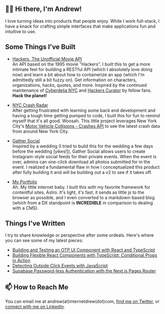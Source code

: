 ## 👋🏾 Hi there, I'm Andrew!

I love turning ideas into products that people enjoy. While I work full-stack, I have a knack for crafting simple interfaces that make applications fun and intuitive to use.

## Some Things I've Built
- [Hackers, The Unofficial Movie API](https://github.com/internetdrew/hackers-the-api)
<br> An API based on the 1995 movie "Hackers". I built this to get a more intimate feel for building a RESTful API (which I absolutely love doing now) and learn a bit about how to containerize an app (which I'm admittedly still a bit fuzzy on). Get information on characters, organizations, hacks, quotes, and more. Inspired by the continued maintenance of [Cyberdelia NYC](https://www.cyberdelianyc.com/) and [Hackers Curator](https://hackerscurator.com/) by fellow fans. **Hack the planet!**

- [NYC Crash Radar](https://github.com/internetdrew/nyc-crash-radar)
<br> After getting frustrated with learning some back end development and having a tough time getting pumped to code, I built this for fun to remind myself that it's all good. Woosah. This little project leverages New York City's [Motor Vehicle Collisions - Crashes API](https://data.cityofnewyork.us/Public-Safety/Motor-Vehicle-Collisions-Crashes/h9gi-nx95/about_data) to see the latest crash data from around New York City.

- [Gather Social](https://github.com/internetdrew/gather-social)
<br> Inspired by a wedding (I tried to build this for the wedding a few days before the wedding [yikes!]), Gather Social allows users to create Instagram-style social feeds for their private events. When the event is over, admins can one-click download all photos submitted for in the event. I realized a fundamental flaw in how I conceptualized this product after fully building it and will be building out a v2 to see if it takes off.

- [My Portfolio](https://github.com/internetdrew/portfolio-v3)
<br> Ah. My little internet baby. I built this with my favorite framework for contentful sites, Astro. It's light, it's fast, it sends as little js to the browser as possible, and I even converted to a markdown-based blog (which from a DX standpoint is **INCREDIBLE** in comparison to dealing with a CMS).

## Things I've Written
I try to share knowledge or perspective after some ordeals. Here's where you can see some of my latest pieces:

- [Building and Testing an OTP UI Component with React and TypeScript](https://www.internetdrew.com/blog/building-testing-otp-ui-component-react-typescript)
- [Building Flexible React Components with TypeScript: Conditional Props in Action](https://www.internetdrew.com/blog/typescript-conditional-props)
- [Detecting Outside Click Events with JavaScript](https://www.internetdrew.com/blog/detecting-outside-click-events-with-javascript)
- [Supabase Password-less Authentication with the Next.js Pages Router](https://www.internetdrew.com/blog/supabase-password-less-authentication-with-nextjs-pages-router)

## 📫 How to Reach Me
You can email me at andrew(at)internetdrew(dot)com, [find me on Twitter](https://twitter.com/_internetdrew), or [connect with me on LinkedIn](https://www.linkedin.com/in/internetdrew/).

<!---
internetdrew/internetdrew is a ✨ special ✨ repository because its `README.md` (this file) appears on your GitHub profile.
You can click the Preview link to take a look at your changes.
--->
